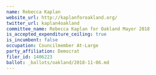```yaml
---
name: Rebecca Kaplan
website_url: http://kaplanforoakland.org/
twitter_url: kaplan4oakland
committee_name: Rebecca Kaplan for Oakland Mayor 2018
is_accepted_expenditure_ceiling: true
is_incumbent: false
occupation: Councilmember At-Large
party_affiliation: Democrat
filer_id: 1406223
ballot: _ballots/oakland/2018-11-06.md
---
```

